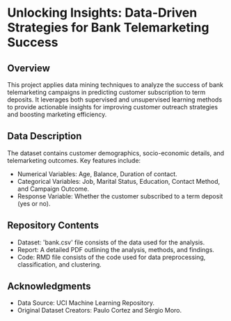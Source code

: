 # Unlocking Insights: Data-Driven Strategies for Bank Telemarketing Success

## Overview
This project applies data mining techniques to analyze the success of bank telemarketing campaigns in predicting customer subscription to term deposits. It leverages both supervised and unsupervised learning methods to provide actionable insights for improving customer outreach strategies and boosting marketing efficiency.

## Data Description
The dataset contains customer demographics, socio-economic details, and telemarketing outcomes. 
Key features include:
  -   Numerical Variables: Age, Balance, Duration of contact.  
  - Categorical Variables: Job, Marital Status, Education, Contact Method, and Campaign Outcome. 
  - Response Variable: Whether the customer subscribed to a term deposit (yes or no).
    
## Repository Contents
  - Dataset: 'bank.csv' file consists of the data used for the analysis.
  - Report: A detailed PDF outlining the analysis, methods, and findings.
  - Code: RMD file consists of the code used for data preprocessing, classification, and clustering.

## Acknowledgments
  - Data Source: UCI Machine Learning Repository.
  - Original Dataset Creators: Paulo Cortez and Sérgio Moro.

